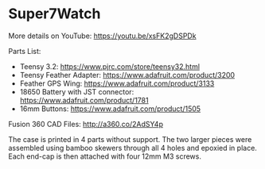 # Super7Watch

More details on YouTube: https://youtu.be/xsFK2gDSPDk

Parts List:

- Teensy 3.2: https://www.pjrc.com/store/teensy32.html
- Teensy Feather Adapter: https://www.adafruit.com/product/3200
- Feather GPS Wing: https://www.adafruit.com/product/3133
- 18650 Battery with JST connector: https://www.adafruit.com/product/1781
- 16mm Buttons: https://www.adafruit.com/product/1505

Fusion 360 CAD Files: http://a360.co/2AdSY4p

The case is printed in 4 parts without support. The two larger pieces were assembled using bamboo skewers through all 4 holes and epoxied in place.
Each end-cap is then attached with four 12mm M3 screws.
